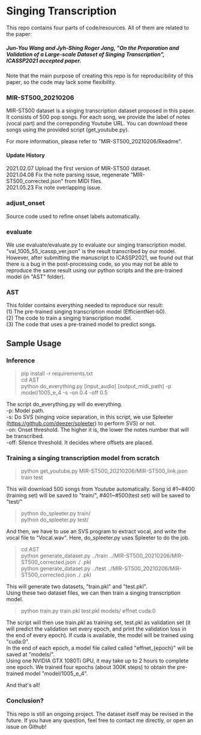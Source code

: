 # Singing Transcription
This repo contains four parts of code/resources. All of them are related to the paper:
##### Jun-You Wang and Jyh-Shing Roger Jang, "On the Preparation and Validation of a Large-scale Dataset of Singing Transcription", ICASSP2021 accepted paper.
Note that the main purpose of creating this repo is for reproducibility of this paper, so the code may lack some flexibility.

### MIR-ST500_20210206
MIR-ST500 dataset is a singing transcription dataset proposed in this paper. It consists of 500 pop songs. For each song, we provide the label of notes (vocal part) and the correponding Youtube URL. You can download these songs using the provided script (get_youtube.py).

For more information, please refer to "MIR-ST500_20210206/Readme".

#### Update History
2021.02.07 Upload the first version of MIR-ST500 dataset.<br>
2021.04.08 Fix the note parsing issue, regenerate "MIR-ST500_corrected.json" from MIDI files.<br>
2021.05.23 Fix note overlapping issue.<br>

### adjust_onset
Source code used to refine onset labels automatically.

### evaluate
We use evaluate/evaluate.py to evaluate our singing transcription model.<br>
"val_1005_55_icassp_ver.json" is the result transcribed by our model.<br>
However, after submitting the manuscript to ICASSP2021, we found out that there is a bug in the post-processing code, so you may not be able to reproduce the same result using our python scripts and the pre-trained model (in "AST" folder).

### AST
This folder contains everything needed to reproduce our result:<br>
(1) The pre-trained singing transcription model (EfficientNet-b0).<br>
(2) The code to train a singing transcription model.<br>
(3) The code that uses a pre-trained model to predict songs.

## Sample Usage

### Inference
> pip install -r requirements.txt<br>
> cd AST<br>
> python do_everything.py [input_audio] [output_midi_path] -p model/1005_e_4 -s -on 0.4 -off 0.5<br>

The script do_everything.py will do everything.<br>
-p: Model path.<br>
-s: Do SVS (singing voice separation, in this script, we use Spleeter (https://github.com/deezer/spleeter) to perform SVS) or not.<br>
-on: Onset threshold. The higher it is, the lower the notes number that will be transcribed.<br>
-off: Silence threshold. It decides where offsets are placed.<br>

### Training a singing transcription model from scratch

> python get_youtube.py MIR-ST500_20210206/MIR-ST500_link.json train test

This will download 500 songs from Youtube automatically. Song id #1~#400 (training set) will be saved to "train/", #401~#500(test set) will be saved to "test/"

> python do_spleeter.py train/<br>
> python do_spleeter.py test/

And then, we have to use an SVS program to extract vocal, and write the vocal file to "Vocal.wav". Here, do_spleeter.py uses Spleeter to do the job.

> cd AST<br>
> python generate_dataset.py ../train ../MIR-ST500_20210206/MIR-ST500_corrected.json ./ .pkl<br>
> python generate_dataset.py ../test ../MIR-ST500_20210206/MIR-ST500_corrected.json ./ .pkl

This will generate two datasets, "train.pkl" and "test.pkl".<br>
Using these two dataset files, we can then train a singing transcription model.

> python train.py train.pkl test.pkl models/ effnet cuda:0

The script will then use train.pkl as training set, test.pkl as validation set (it will predict the validation set every epoch, and print the validation loss in the end of every epoch). If cuda is available, the model will be trained using "cuda:0".<br>
In the end of each epoch, a model file called called "effnet_{epoch}" will be saved at "models/".<br>
Using one NVIDIA GTX 1080Ti GPU, it may take up to 2 hours to complete one epoch. We trained four epochs (about 300K steps) to obtain the pre-trained model "model/1005_e_4".

And that's all!

### Conclusion?
This repo is still an ongoing project. The dataset itself may be revised in the future. If you have any question, feel free to contact me directly, or open an issue on Github!
